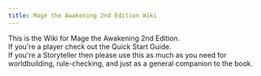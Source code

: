 ```yaml
---
title: Mage the Awakening 2nd Edition Wiki
---
```


This is the Wiki for Mage the Awakening 2nd Edition. \
If you're a player check out the Quick Start Guide. \
If you're a Storyteller then please use this as much as you need for worldbuilding, rule-checking, and just as a general companion to the book.